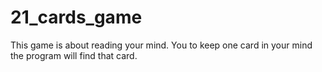 # 21_cards_game

This game is about reading your mind.
You to keep one card in your mind the program will find that card.

